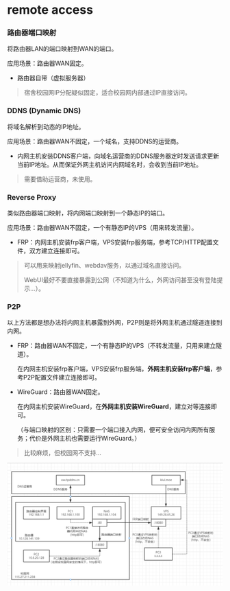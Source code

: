 # remote access


### 路由器端口映射

将路由器LAN的端口映射到WAN的端口。

应用场景：路由器WAN固定。

* 路由器自带（虚拟服务器）

> 宿舍校园网IP分配疑似固定，适合校园网内部通过IP直接访问。

### DDNS (Dynamic DNS)

将域名解析到动态的IP地址。

应用场景：路由器WAN不固定，一个域名，支持DDNS的运营商。

* 内网主机安装DDNS客户端，向域名运营商的DDNS服务器定时发送请求更新当前IP地址。从而保证外网主机访问内网域名时，会收到当前IP地址。

> 需要借助运营商，未使用。

### Reverse Proxy

类似路由器端口映射，将内网端口映射到一个静态IP的端口。

应用场景：路由器WAN不固定，一个有静态IP的VPS（用来转发流量）。

* FRP：内网主机安装frp客户端，VPS安装frp服务端，参考TCP/HTTP配置文件，双方建立连接即可。

> 可以用来映射jellyfin、webdav服务，以通过域名直接访问。
>
> WebUI最好不要直接暴露到公网（不知道为什么，外网访问甚至没有登陆提示...）。

### P2P

以上方法都是想办法将内网主机暴露到外网，P2P则是将外网主机通过隧道连接到内网。

* FRP：路由器WAN不固定，一个有静态IP的VPS（不转发流量，只用来建立隧道）。

  在内网主机安装frp客户端，VPS安装frp服务端，**外网主机安装frp客户端**，参考P2P配置文件建立连接即可。

* WireGuard：路由器WAN固定。

  在内网主机安装WireGuard，在**外网主机安装WireGuard**，建立对等连接即可。

  （与端口映射的区别：只需要一个端口接入内网，便可安全访问内网所有服务；代价是外网主机也需要运行WireGuard。）

> 比较麻烦，但校园网不支持...


![image-20211117222714270](remote_access.assets/image-20211117222714270.png)


